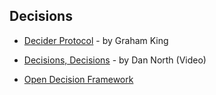 ## Decisions

- [Decider Protocol](https://www.darkcoding.net/behaviour/decider-protocol/) - by Graham King

- [Decisions, Decisions](https://www.youtube.com/watch?v=EauykEv_2iA) - by Dan North (Video)

- [Open Decision Framework](https://github.com/red-hat-people-team/open-decision-framework/blob/master/ODF-community.pdf)